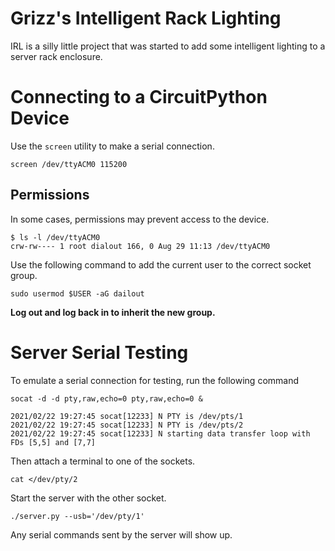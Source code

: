# Grizz's Intelligent Rack Lighting

IRL is a silly little project that was started to add some intelligent lighting to a server rack enclosure.

# Connecting to a CircuitPython Device
Use the `screen` utility to make a serial connection.
```shell
screen /dev/ttyACM0 115200
```

## Permissions
In some cases, permissions may prevent access to the device.
```text
$ ls -l /dev/ttyACM0 
crw-rw---- 1 root dialout 166, 0 Aug 29 11:13 /dev/ttyACM0
```

Use the following command to add the current user to the correct socket group.
```shell
sudo usermod $USER -aG dailout
```
**Log out and log back in to inherit the new group.**


# Server Serial Testing
To emulate a serial connection for testing, run the following command
```shell
socat -d -d pty,raw,echo=0 pty,raw,echo=0 &
```
```text
2021/02/22 19:27:45 socat[12233] N PTY is /dev/pts/1
2021/02/22 19:27:45 socat[12233] N PTY is /dev/pts/2
2021/02/22 19:27:45 socat[12233] N starting data transfer loop with FDs [5,5] and [7,7]
```
Then attach a terminal to one of the sockets.
```shell
cat </dev/pty/2
```
Start the server with the other socket.
```shell
./server.py --usb='/dev/pty/1'
```

Any serial commands sent by the server will show up.